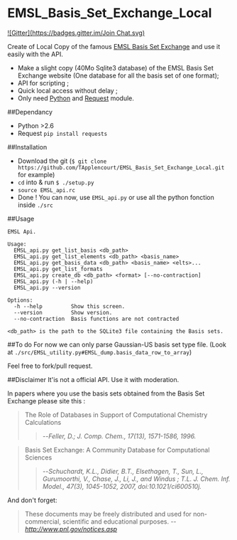 EMSL_Basis_Set_Exchange_Local
=============================
[![Gitter](https://badges.gitter.im/Join Chat.svg)](https://gitter.im/TApplencourt/EMSL_Basis_Set_Exchange_Local?utm_source=badge&utm_medium=badge&utm_campaign=pr-badge&utm_content=badge)

Create of Local Copy of the famous [EMSL Basis Set Exchange](https://bse.pnl.gov/bse/portal) and use it easily with the API.

* Make a slight copy (40Mo Sqlite3 database) of the EMSL Basis Set Exchange website (One database for all the basis set of one format);
* API for scripting ;  
* Quick local access without delay ;
* Only need [Python](https://www.python.org/) and [Request](http://docs.python-requests.org/en/latest/) module.

##Dependancy
* Python >2.6
* Request ```pip install requests```

##Installation
* Download the git (```$ git clone https://github.com/TApplencourt/EMSL_Basis_Set_Exchange_Local.git``` for example)
* ```cd``` into & run ```$ ./setup.py```
* ```source EMSL_api.rc```
* Done ! You can now, use ```EMSL_api.py``` or use all the python fonction inside ```./src```

##Usage
```
EMSL Api.

Usage:
  EMSL_api.py get_list_basis <db_path>
  EMSL_api.py get_list_elements <db_path> <basis_name>
  EMSL_api.py get_basis_data <db_path> <basis_name> <elts>...
  EMSL_api.py get_list_formats
  EMSL_api.py create_db <db_path> <format> [--no-contraction]
  EMSL_api.py (-h | --help)
  EMSL_api.py --version

Options:
  -h --help         Show this screen.
  --version         Show version.
  --no-contraction  Basis functions are not contracted

<db_path> is the path to the SQLite3 file containing the Basis sets.
```

##To do
For now  we can only parse Gaussian-US basis set type file. (Look at ```./src/EMSL_utility.py#EMSL_dump.basis_data_row_to_array```)

Feel free to fork/pull request. 

##Disclaimer
It'is not a official API. Use it with moderation.

In papers where you use the basis sets obtained from the Basis Set Exchange please site this :
>The Role of Databases in Support of Computational Chemistry Calculations
>
>>--<cite>Feller, D.; J. Comp. Chem., 17(13), 1571-1586, 1996.</cite>

>Basis Set Exchange: A Community Database for Computational Sciences
>
>>--<cite>Schuchardt, K.L., Didier, B.T., Elsethagen, T., Sun, L., Gurumoorthi, V., Chase, J., Li, J., and Windus ; T.L.
>>J. Chem. Inf. Model., 47(3), 1045-1052, 2007, doi:10.1021/ci600510j.</cite>

And don't forget: 
>These documents may be freely distributed and used for non-commercial, scientific and educational purposes. 
>-- <cite>http://www.pnl.gov/notices.asp</cite>

